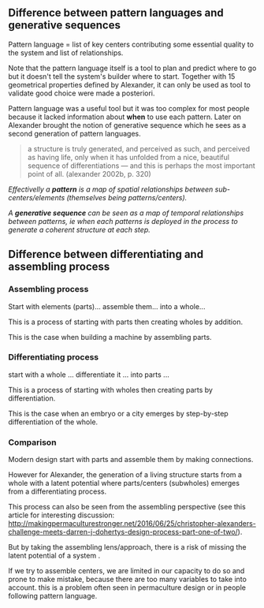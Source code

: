 
## Difference between pattern languages and generative sequences

Pattern language = list of key centers contributing some essential quality to the system and list of relationships.

Note that the pattern language itself is a tool to plan and predict where to go but it doesn't tell the system's builder where to start. Together with 15 geometrical properties defined by Alexander, it can only be used as tool to validate good choice were made a posteriori.

Pattern language was a useful tool but it was too complex for most people because it lacked information about **when** to use each pattern. Later on Alexander brought the notion of generative sequence which he sees as a second generation of pattern languages.

> a structure is truly generated, and perceived as such, and perceived as having life, only when it has unfolded from a nice, beautiful sequence of differentiations — and this is perhaps the most important point of all. (alexander 2002b, p. 320)

_Effectivelly a **pattern** is a map of spatial relationships between sub-centers/elements (themselves being patterns/centers)._

_A **generative sequence** can be seen as a map of temporal relationships between patterns, ie when each patterns is deployed in the process to generate a coherent structure at each step._


## Difference between differentiating and assembling process

### Assembling process 
Start with elements (parts)...
assemble them...
into a whole...

This is a process of starting with parts then creating wholes by addition. 

This is the case when building a machine by assembling parts.

### Differentiating process

start with a whole ...
differentiate it ...
into parts ...

This is a process of starting with wholes then creating parts by differentiation.

This is the case when an embryo or a city emerges by step-by-step differentiation of the whole.

### Comparison

Modern design start with parts and assemble them by making connections. 

However for Alexander, the generation of a living structure starts from a whole with a latent potential where parts/centers (subwholes) emerges from a differentiating process.

This process can also be seen from the assembling perspective (see this article for interesting discussion: http://makingpermaculturestronger.net/2016/06/25/christopher-alexanders-challenge-meets-darren-j-dohertys-design-process-part-one-of-two/). 

But by taking the assembling lens/approach, there is a risk of missing the latent potential of a system .

If we try to assemble centers, we are limited in our capacity to do so and prone to make mistake, because there are too many variables to take into account. this is a problem often seen in permaculture design or in people following pattern language.


